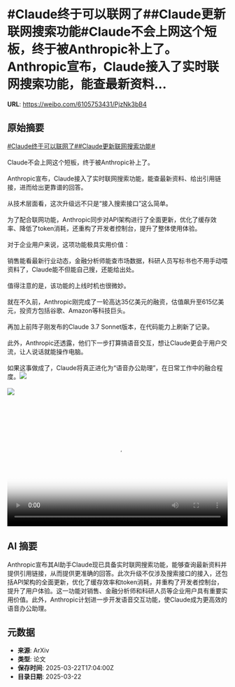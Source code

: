 # #Claude终于可以联网了##Claude更新联网搜索功能#Claude不会上网这个短板，终于被Anthropic补上了。Anthropic宣布，Claude接入了实时联网搜索功能，能查最新资料...

**URL**: https://weibo.com/6105753431/PjzNk3bB4

## 原始摘要

<a href="https://m.weibo.cn/search?containerid=231522type%3D1%26t%3D10%26q%3D%23Claude%E7%BB%88%E4%BA%8E%E5%8F%AF%E4%BB%A5%E8%81%94%E7%BD%91%E4%BA%86%23&amp;extparam=%23Claude%E7%BB%88%E4%BA%8E%E5%8F%AF%E4%BB%A5%E8%81%94%E7%BD%91%E4%BA%86%23" data-hide=""><span class="surl-text">#Claude终于可以联网了#</span></a><a href="https://m.weibo.cn/search?containerid=231522type%3D1%26t%3D10%26q%3D%23Claude%E6%9B%B4%E6%96%B0%E8%81%94%E7%BD%91%E6%90%9C%E7%B4%A2%E5%8A%9F%E8%83%BD%23&amp;extparam=%23Claude%E6%9B%B4%E6%96%B0%E8%81%94%E7%BD%91%E6%90%9C%E7%B4%A2%E5%8A%9F%E8%83%BD%23" data-hide=""><span class="surl-text">#Claude更新联网搜索功能#</span></a><br><br>Claude不会上网这个短板，终于被Anthropic补上了。<br><br>Anthropic宣布，Claude接入了实时联网搜索功能，能查最新资料、给出引用链接，进而给出更靠谱的回答。<br><br>从技术层面看，这次升级远不只是“接入搜索接口”这么简单。<br><br>为了配合联网功能，Anthropic同步对API架构进行了全面更新，优化了缓存效率、降低了token消耗，还重构了开发者控制台，提升了整体使用体验。<br><br>对于企业用户来说，这项功能极具实用价值：<br><br>销售能看最新行业动态，金融分析师能查市场数据，科研人员写标书也不用手动喂资料了，Claude能不但能自己搜，还能给出处。<br><br>值得注意的是，该功能的上线时机也很微妙。<br><br>就在不久前，Anthropic刚完成了一轮高达35亿美元的融资，估值飙升至615亿美元，投资方包括谷歌、Amazon等科技巨头。<br><br>再加上前阵子刚发布的Claude 3.7 Sonnet版本，在代码能力上刷新了记录。<br>  <br>此外，Anthropic还透露，他们下一步打算搞语音交互，想让Claude更会于用户交流，让人说话就能操作电脑。<br><br>如果这事做成了，Claude将真正进化为“语音办公助理”，在日常工作中的融合程度。<img style="" src="https://tvax1.sinaimg.cn/large/006Fd7o3ly1hzomnhd99gj310a0k00tm.jpg" referrerpolicy="no-referrer"><br><br><img style="" src="https://tvax3.sinaimg.cn/large/006Fd7o3gy1hzomml1klsj30ku0bp0u6.jpg" referrerpolicy="no-referrer"><br><br><br clear="both"><div style="clear: both"></div><video controls="controls" poster="https://tvax4.sinaimg.cn/orj480/006Fd7o3ly1hzomngk750j310a0k00tm.jpg" style="width: 100%"><source src="https://f.video.weibocdn.com/o0/oroXbnXUlx08mQFG54pi010412003fEk0E010.mp4?label=mp4_720p&amp;template=1306x720.25.0&amp;ori=0&amp;ps=1CwnkDw1GXwCQx&amp;Expires=1742666556&amp;ssig=4GVhqJ0P1R&amp;KID=unistore,video"><source src="https://f.video.weibocdn.com/o0/moTDqZPclx08mQFFRmQg010412001Olx0E010.mp4?label=mp4_hd&amp;template=868x480.25.0&amp;ori=0&amp;ps=1CwnkDw1GXwCQx&amp;Expires=1742666556&amp;ssig=jYsh0ZCJ%2FM&amp;KID=unistore,video"><source src="https://f.video.weibocdn.com/o0/jKhmKEculx08mQFFCm6Y010412001dFd0E010.mp4?label=mp4_ld&amp;template=652x360.25.0&amp;ori=0&amp;ps=1CwnkDw1GXwCQx&amp;Expires=1742666556&amp;ssig=of%2B3UfkoHP&amp;KID=unistore,video"><p>视频无法显示，请前往<a href="https://video.weibo.com/show?fid=1034%3A5146658049294398" target="_blank" rel="noopener noreferrer">微博视频</a>观看。</p></video>

## AI 摘要

Anthropic宣布其AI助手Claude现已具备实时联网搜索功能，能够查询最新资料并提供引用链接，从而提供更准确的回答。此次升级不仅涉及搜索接口的接入，还包括API架构的全面更新，优化了缓存效率和token消耗，并重构了开发者控制台，提升了用户体验。这一功能对销售、金融分析师和科研人员等企业用户具有重要实用价值。此外，Anthropic计划进一步开发语音交互功能，使Claude成为更高效的语音办公助理。

## 元数据

- **来源**: ArXiv
- **类型**: 论文
- **保存时间**: 2025-03-22T17:04:00Z
- **目录日期**: 2025-03-22
